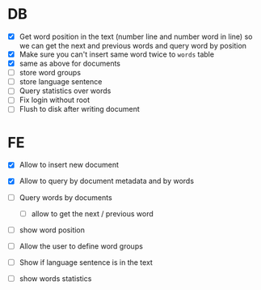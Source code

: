 # DB
- [x] Get word position in the text (number line and number word in line) so we can get the next and previous words and query word by position
- [x] Make sure you can't insert same word twice to `words` table
- [x] same as above for documents
- [ ] store word groups
- [ ] store language sentence
- [ ] Query statistics over words
- [ ] Fix login without root
- [ ] Flush to disk after writing document

# FE
- [x] Allow to insert new document
- [x] Allow to query by document metadata and by words
- [ ] Query words by documents
    - [ ]  allow to get the next / previous word
- [ ] show word position
- [ ] Allow the user to define word groups
- [ ] Show if language sentence is in the text
- [ ] show words statistics

